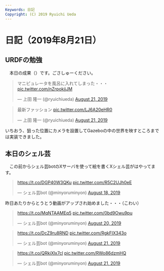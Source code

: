 ```yaml
---
Keywords: 日記
Copyright: (C) 2019 Ryuichi Ueda
---
```


# 日記（2019年8月21日）

## URDFの勉強

　本日の成果（）です。ごさしゅーください。

<blockquote class="twitter-tweet" data-partner="tweetdeck"><p lang="ja" dir="ltr">マニピュレータを風呂に入れてしまった・・・ <a href="https://t.co/nZrpokijJM">pic.twitter.com/nZrpokijJM</a></p>&mdash; 上田 隆一 (@ryuichiueda) <a href="https://twitter.com/ryuichiueda/status/1164006985877950464?ref_src=twsrc%5Etfw">August 21, 2019</a></blockquote>
<script async src="https://platform.twitter.com/widgets.js" charset="utf-8"></script>

<blockquote class="twitter-tweet" data-partner="tweetdeck"><p lang="ja" dir="ltr">最新ファッション <a href="https://t.co/LJ6A20eHR0">pic.twitter.com/LJ6A20eHR0</a></p>&mdash; 上田 隆一 (@ryuichiueda) <a href="https://twitter.com/ryuichiueda/status/1164007854270869504?ref_src=twsrc%5Etfw">August 21, 2019</a></blockquote>
<script async src="https://platform.twitter.com/widgets.js" charset="utf-8"></script>



いちおう、狙った位置にカメラを設置してGazeboの中の世界を映すところまでは実装できました。


## 本日のシェル芸

　この前からシェル芸botのXサーバを使って絵を書くXシェル芸がはやってます。

<blockquote class="twitter-tweet"><p lang="und" dir="ltr"><a href="https://t.co/DGP40W3QKu">https://t.co/DGP40W3QKu</a> <a href="https://t.co/R5C2UJh0eE">pic.twitter.com/R5C2UJh0eE</a></p>&mdash; シェル芸bot (@minyoruminyon) <a href="https://twitter.com/minyoruminyon/status/1163060564026785792?ref_src=twsrc%5Etfw">August 18, 2019</a></blockquote> <script async src="https://platform.twitter.com/widgets.js" charset="utf-8"></script>

昨日あたりからとうとう動画がアップされ始めました・・・（こわい）

<blockquote class="twitter-tweet" data-partner="tweetdeck"><p lang="und" dir="ltr"><a href="https://t.co/MqNTAAMEq5">https://t.co/MqNTAAMEq5</a> <a href="https://t.co/0bd9Owu9pu">pic.twitter.com/0bd9Owu9pu</a></p>&mdash; シェル芸bot (@minyoruminyon) <a href="https://twitter.com/minyoruminyon/status/1163829501953884160?ref_src=twsrc%5Etfw">August 20, 2019</a></blockquote>
<script async src="https://platform.twitter.com/widgets.js" charset="utf-8"></script>


<blockquote class="twitter-tweet" data-partner="tweetdeck"><p lang="und" dir="ltr"><a href="https://t.co/DcZ9ru8RND">https://t.co/DcZ9ru8RND</a> <a href="https://t.co/RgkFIX343o">pic.twitter.com/RgkFIX343o</a></p>&mdash; シェル芸bot (@minyoruminyon) <a href="https://twitter.com/minyoruminyon/status/1164175651437309952?ref_src=twsrc%5Etfw">August 21, 2019</a></blockquote>
<script async src="https://platform.twitter.com/widgets.js" charset="utf-8"></script>

<blockquote class="twitter-tweet" data-partner="tweetdeck"><p lang="und" dir="ltr"><a href="https://t.co/QRkiXlx7cl">https://t.co/QRkiXlx7cl</a> <a href="https://t.co/RWo86dzmHQ">pic.twitter.com/RWo86dzmHQ</a></p>&mdash; シェル芸bot (@minyoruminyon) <a href="https://twitter.com/minyoruminyon/status/1164178260579606528?ref_src=twsrc%5Etfw">August 21, 2019</a></blockquote>
<script async src="https://platform.twitter.com/widgets.js" charset="utf-8"></script>

